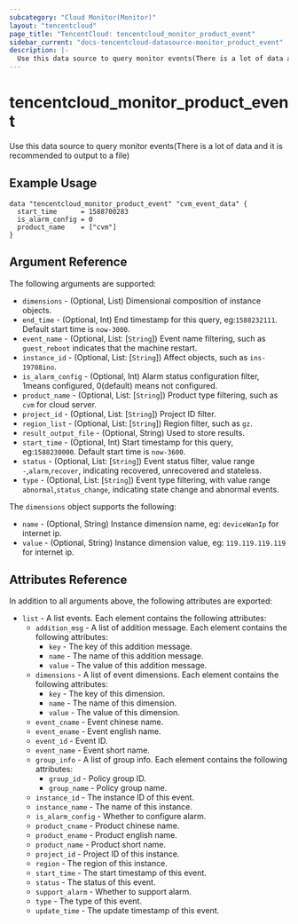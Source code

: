 ```yaml
---
subcategory: "Cloud Monitor(Monitor)"
layout: "tencentcloud"
page_title: "TencentCloud: tencentcloud_monitor_product_event"
sidebar_current: "docs-tencentcloud-datasource-monitor_product_event"
description: |-
  Use this data source to query monitor events(There is a lot of data and it is recommended to output to a file)
---
```


# tencentcloud_monitor_product_event

Use this data source to query monitor events(There is a lot of data and it is recommended to output to a file)

## Example Usage

```hcl
data "tencentcloud_monitor_product_event" "cvm_event_data" {
  start_time      = 1588700283
  is_alarm_config = 0
  product_name    = ["cvm"]
}
```

## Argument Reference

The following arguments are supported:

* `dimensions` - (Optional, List) Dimensional composition of instance objects.
* `end_time` - (Optional, Int) End timestamp for this query, eg:`1588232111`. Default start time is `now-3000`.
* `event_name` - (Optional, List: [`String`]) Event name filtering, such as `guest_reboot` indicates that the machine restart.
* `instance_id` - (Optional, List: [`String`]) Affect objects, such as `ins-19708ino`.
* `is_alarm_config` - (Optional, Int) Alarm status configuration filter, 1means configured, 0(default) means not configured.
* `product_name` - (Optional, List: [`String`]) Product type filtering, such as `cvm` for cloud server.
* `project_id` - (Optional, List: [`String`]) Project ID filter.
* `region_list` - (Optional, List: [`String`]) Region filter, such as `gz`.
* `result_output_file` - (Optional, String) Used to store results.
* `start_time` - (Optional, Int) Start timestamp for this query, eg:`1588230000`. Default start time is `now-3600`.
* `status` - (Optional, List: [`String`]) Event status filter, value range `-`,`alarm`,`recover`, indicating recovered, unrecovered and stateless.
* `type` - (Optional, List: [`String`]) Event type filtering, with value range `abnormal`,`status_change`, indicating state change and abnormal events.

The `dimensions` object supports the following:

* `name` - (Optional, String) Instance dimension name, eg: `deviceWanIp` for internet ip.
* `value` - (Optional, String) Instance dimension value, eg: `119.119.119.119` for internet ip.

## Attributes Reference

In addition to all arguments above, the following attributes are exported:

* `list` - A list events. Each element contains the following attributes:
  * `addition_msg` - A list of addition message. Each element contains the following attributes:
    * `key` - The key of this addition message.
    * `name` - The name of this addition message.
    * `value` - The value of this addition message.
  * `dimensions` - A list of event dimensions. Each element contains the following attributes:
    * `key` - The key of this dimension.
    * `name` - The name of this dimension.
    * `value` - The value of this dimension.
  * `event_cname` - Event chinese name.
  * `event_ename` - Event english name.
  * `event_id` - Event ID.
  * `event_name` - Event short name.
  * `group_info` - A list of group info. Each element contains the following attributes:
    * `group_id` - Policy group ID.
    * `group_name` - Policy group name.
  * `instance_id` - The instance ID of this event.
  * `instance_name` - The name of this instance.
  * `is_alarm_config` - Whether to configure alarm.
  * `product_cname` - Product chinese name.
  * `product_ename` - Product english name.
  * `product_name` - Product short name.
  * `project_id` - Project ID of this instance.
  * `region` - The region of this instance.
  * `start_time` - The start timestamp of this event.
  * `status` - The status of this event.
  * `support_alarm` - Whether to support alarm.
  * `type` - The type of this event.
  * `update_time` - The update timestamp of this event.


